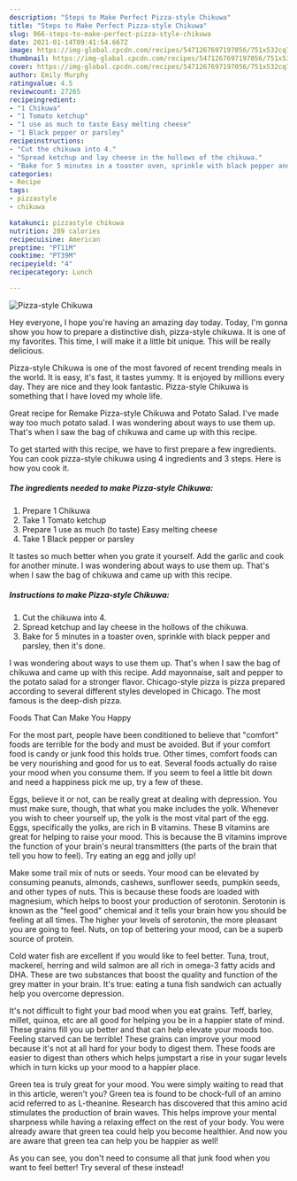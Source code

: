 ```yaml
---
description: "Steps to Make Perfect Pizza-style Chikuwa"
title: "Steps to Make Perfect Pizza-style Chikuwa"
slug: 966-steps-to-make-perfect-pizza-style-chikuwa
date: 2021-01-14T09:41:54.667Z
image: https://img-global.cpcdn.com/recipes/5471267697197056/751x532cq70/pizza-style-chikuwa-recipe-main-photo.jpg
thumbnail: https://img-global.cpcdn.com/recipes/5471267697197056/751x532cq70/pizza-style-chikuwa-recipe-main-photo.jpg
cover: https://img-global.cpcdn.com/recipes/5471267697197056/751x532cq70/pizza-style-chikuwa-recipe-main-photo.jpg
author: Emily Murphy
ratingvalue: 4.5
reviewcount: 27265
recipeingredient:
- "1 Chikuwa"
- "1 Tomato ketchup"
- "1 use as much to taste Easy melting cheese"
- "1 Black pepper or parsley"
recipeinstructions:
- "Cut the chikuwa into 4."
- "Spread ketchup and lay cheese in the hollows of the chikuwa."
- "Bake for 5 minutes in a toaster oven, sprinkle with black pepper and parsley, then it&#39;s done."
categories:
- Recipe
tags:
- pizzastyle
- chikuwa

katakunci: pizzastyle chikuwa 
nutrition: 289 calories
recipecuisine: American
preptime: "PT11M"
cooktime: "PT39M"
recipeyield: "4"
recipecategory: Lunch

---
```



![Pizza-style Chikuwa](https://img-global.cpcdn.com/recipes/5471267697197056/751x532cq70/pizza-style-chikuwa-recipe-main-photo.jpg)

Hey everyone, I hope you're having an amazing day today. Today, I'm gonna show you how to prepare a distinctive dish, pizza-style chikuwa. It is one of my favorites. This time, I will make it a little bit unique. This will be really delicious.

Pizza-style Chikuwa is one of the most favored of recent trending meals in the world. It is easy, it's fast, it tastes yummy. It is enjoyed by millions every day. They are nice and they look fantastic. Pizza-style Chikuwa is something that I have loved my whole life.

Great recipe for Remake Pizza-style Chikuwa and Potato Salad. I&#39;ve made way too much potato salad. I was wondering about ways to use them up. That&#39;s when I saw the bag of chikuwa and came up with this recipe.


To get started with this recipe, we have to first prepare a few ingredients. You can cook pizza-style chikuwa using 4 ingredients and 3 steps. Here is how you cook it.

<!--inarticleads1-->

##### The ingredients needed to make Pizza-style Chikuwa:

1. Prepare 1 Chikuwa
1. Take 1 Tomato ketchup
1. Prepare 1 use as much (to taste) Easy melting cheese
1. Take 1 Black pepper or parsley


It tastes so much better when you grate it yourself. Add the garlic and cook for another minute. I was wondering about ways to use them up. That&#39;s when I saw the bag of chikuwa and came up with this recipe. 

<!--inarticleads2-->

##### Instructions to make Pizza-style Chikuwa:

1. Cut the chikuwa into 4.
1. Spread ketchup and lay cheese in the hollows of the chikuwa.
1. Bake for 5 minutes in a toaster oven, sprinkle with black pepper and parsley, then it&#39;s done.


I was wondering about ways to use them up. That&#39;s when I saw the bag of chikuwa and came up with this recipe. Add mayonnaise, salt and pepper to the potato salad for a stronger flavor. Chicago-style pizza is pizza prepared according to several different styles developed in Chicago. The most famous is the deep-dish pizza. 

Foods That Can Make You Happy


For the most part, people have been conditioned to believe that "comfort" foods are terrible for the body and must be avoided. But if your comfort food is candy or junk food this holds true. Other times, comfort foods can be very nourishing and good for us to eat. Several foods actually do raise your mood when you consume them. If you seem to feel a little bit down and need a happiness pick me up, try a few of these.

Eggs, believe it or not, can be really great at dealing with depression. You must make sure, though, that what you make includes the yolk. Whenever you wish to cheer yourself up, the yolk is the most vital part of the egg. Eggs, specifically the yolks, are rich in B vitamins. These B vitamins are great for helping to raise your mood. This is because the B vitamins improve the function of your brain's neural transmitters (the parts of the brain that tell you how to feel). Try eating an egg and jolly up!

Make some trail mix of nuts or seeds. Your mood can be elevated by consuming peanuts, almonds, cashews, sunflower seeds, pumpkin seeds, and other types of nuts. This is because these foods are loaded with magnesium, which helps to boost your production of serotonin. Serotonin is known as the "feel good" chemical and it tells your brain how you should be feeling at all times. The higher your levels of serotonin, the more pleasant you are going to feel. Nuts, on top of bettering your mood, can be a superb source of protein.

Cold water fish are excellent if you would like to feel better. Tuna, trout, mackerel, herring and wild salmon are all rich in omega-3 fatty acids and DHA. These are two substances that boost the quality and function of the grey matter in your brain. It's true: eating a tuna fish sandwich can actually help you overcome depression. 

It's not difficult to fight your bad mood when you eat grains. Teff, barley, millet, quinoa, etc are all good for helping you be in a happier state of mind. These grains fill you up better and that can help elevate your moods too. Feeling starved can be terrible! These grains can improve your mood because it's not at all hard for your body to digest them. These foods are easier to digest than others which helps jumpstart a rise in your sugar levels which in turn kicks up your mood to a happier place.

Green tea is truly great for your mood. You were simply waiting to read that in this article, weren't you? Green tea is found to be chock-full of an amino acid referred to as L-theanine. Research has discovered that this amino acid stimulates the production of brain waves. This helps improve your mental sharpness while having a relaxing effect on the rest of your body. You were already aware that green tea could help you become healthier. And now you are aware that green tea can help you be happier as well!

As you can see, you don't need to consume all that junk food when you want to feel better! Try several of these instead!


